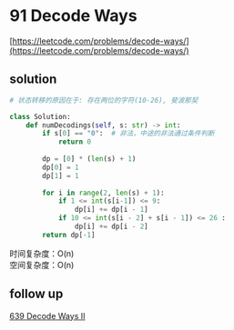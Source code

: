 # 91 Decode Ways
[https://leetcode.com/problems/decode-ways/](https://leetcode.com/problems/decode-ways/)


## solution

```python
# 状态转移的原因在于: 存在两位的字符(10-26), 斐波那契

class Solution:
    def numDecodings(self, s: str) -> int:
        if s[0] == "0":  # 非法，中途的非法通过条件判断        
            return 0
        
        dp = [0] * (len(s) + 1)             
        dp[0] = 1
        dp[1] = 1
        
        for i in range(2, len(s) + 1):
            if 1 <= int(s[i-1]) <= 9:
                dp[i] += dp[i - 1]
            if 10 <= int(s[i - 2] + s[i - 1]) <= 26 :
                dp[i] += dp[i - 2]
        return dp[-1]
```
时间复杂度：O(n) <br>
空间复杂度：O(n)


## follow up

[639 Decode Ways II](./639%20Decode%20Ways%20II.md)
